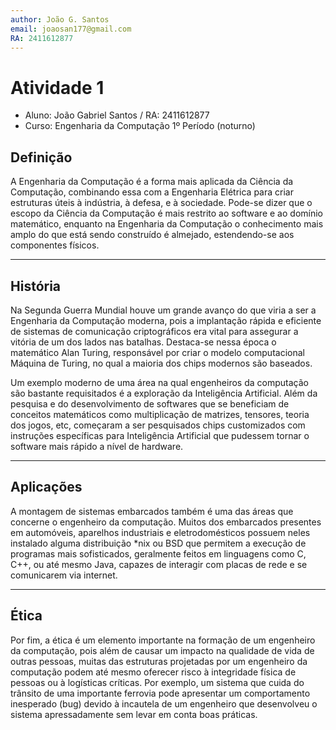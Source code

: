 ```yaml
---
author: João G. Santos
email: joaosan177@gmail.com
RA: 2411612877
---
```


# Atividade 1

- Aluno: João Gabriel Santos / RA: 2411612877
- Curso: Engenharia da Computação 1º Período (noturno)

## Definição

A Engenharia da Computação é a forma mais aplicada da Ciência da Computação,
combinando essa com a Engenharia Elétrica para criar estruturas úteis à
indústria, à defesa, e à sociedade. Pode-se dizer que o escopo da Ciência da
Computação é mais restrito ao software e ao domínio matemático, enquanto na
Engenharia da Computação o conhecimento mais amplo do que está sendo construído
é almejado, estendendo-se aos componentes físicos.

---

## História

Na Segunda Guerra Mundial houve um grande avanço do que viria a ser a
Engenharia da Computação moderna, pois a implantação rápida e eficiente de
sistemas de comunicação criptográficos era vital para assegurar a vitória de um
dos lados nas batalhas. Destaca-se nessa época o matemático Alan Turing,
responsável por criar o modelo computacional Máquina de Turing, no qual a
maioria dos chips modernos são baseados.

Um exemplo moderno de uma área na qual engenheiros da computação são bastante
requisitados é a exploração da Inteligência Artificial. Além da pesquisa e do
desenvolvimento de softwares que se beneficiam de conceitos matemáticos como
multiplicação de matrizes, tensores, teoria dos jogos, etc, começaram a ser
pesquisados chips customizados com instruções específicas para Inteligência
Artificial que pudessem tornar o software mais rápido a nível de hardware.

---

## Aplicações

A montagem de sistemas embarcados também é uma das áreas que concerne o
engenheiro da computação. Muitos dos embarcados presentes em automóveis,
aparelhos industriais e eletrodomésticos possuem neles instalado alguma
distribuição *nix ou BSD que permitem a execução de programas mais
sofisticados, geralmente feitos em linguagens como C, C++, ou até mesmo Java,
capazes de interagir com placas de rede e se comunicarem via internet.

---

## Ética

Por fim, a ética é um elemento importante na formação de um engenheiro da
computação, pois além de causar um impacto na qualidade de vida de outras
pessoas, muitas das estruturas projetadas por um engenheiro da computação podem
até mesmo oferecer risco à integridade física de pessoas ou à logísticas
críticas. Por exemplo, um sistema que cuida do trânsito de uma importante
ferrovia pode apresentar um comportamento inesperado (bug) devido à incautela
de um engenheiro que desenvolveu o sistema apressadamente sem levar em conta
boas práticas.

